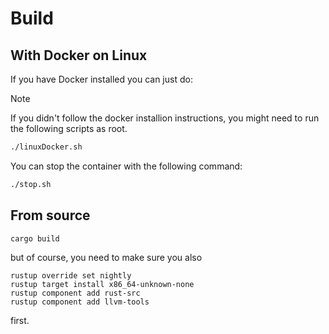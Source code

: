 # Build

## With Docker on Linux

If you have Docker installed you can just do:

> [!NOTE]
> If you didn't follow the docker installion instructions, you might need to run the following scripts as root.

```bash
./linuxDocker.sh
```

You can stop the container with the following command:

```bash
./stop.sh
```

## From source

```bash
cargo build
```

but of course, you need to make sure you also

```
rustup override set nightly
rustup target install x86_64-unknown-none
rustup component add rust-src
rustup component add llvm-tools
```

first.
